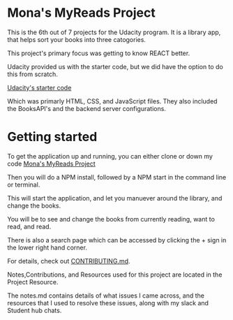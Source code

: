 # Mona's MyReads Project

This is the 6th out of 7 projects for the Udacity program. 
It is a library app, that helps sort your books into three catogories. 

This project's primary focus was getting to know REACT better. 

Udacity provided us with the starter code, but we did have the option to do this from scratch.

 [Udacity's starter code](https://github.com/udacity/reactnd-project-myreads-starter)

Which was primarly  HTML, CSS, and JavaScript files.
They also included the BooksAPI's and the backend server configurations. 
 
# Getting started 

To get the application up and running, you can either clone or down my code [Mona's MyReads Project](https://github.com/thenewmona/reactnd-project-myreads-starter) 

Then you will do a NPM install, followed by a NPM start in the command line or terminal. 

This will start the application, and let you manuever around the library, and change the books.

You will be to see and change the books from currently reading, want to read, and read.

There is also a search page which can be accessed by clicking the + sign in the lower right hand corner. 

For details, check out [CONTRIBUTING.md](CONTRIBUTING.md).

Notes,Contributions, and Resources used  for this project are located in the Project Resource.

The notes.md contains details of what issues I came across, and the resources that I used to resolve these issues, along with my slack and Student hub chats. 
